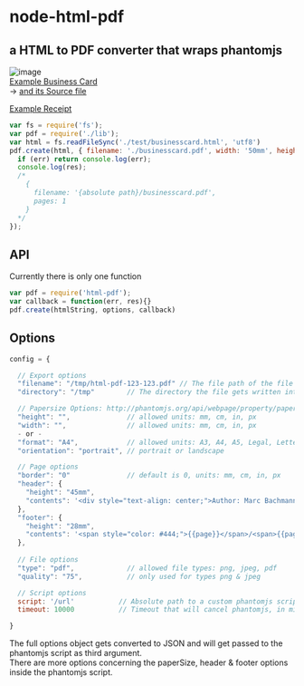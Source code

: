 # node-html-pdf
## a HTML to PDF converter that wraps phantomjs
![image](http://public.admintools.ch/gh/html-pdf/businesscard.png)  
[Example Business Card](http://public.admintools.ch/gh/html-pdf/businesscard.pdf)  
 -> [and its Source file](test/businesscard.html)  

[Example Receipt](http://public.admintools.ch/gh/html-pdf/order.pdf)


```javascript
var fs = require('fs');
var pdf = require('./lib');
var html = fs.readFileSync('./test/businesscard.html', 'utf8')
pdf.create(html, { filename: './businesscard.pdf', width: '50mm', height: '90mm'}, function(err, res) {
  if (err) return console.log(err);
  console.log(res);
  /*
    {
      filename: '{absolute path}/businesscard.pdf',
      pages: 1
    }
  */
});
```

## API
Currently there is only one function
```javascript
var pdf = require('html-pdf');
var callback = function(err, res){}
pdf.create(htmlString, options, callback)
```

## Options
```javascript
config = {

  // Export options
  "filename": "/tmp/html-pdf-123-123.pdf" // The file path of the file that will be written. If you want to save the file permanently, you have to pass this option.
  "directory": "/tmp"        // The directory the file gets written into if no filename is defined. default: '/tmp' 

  // Papersize Options: http://phantomjs.org/api/webpage/property/paper-size.html
  "height": "",              // allowed units: mm, cm, in, px
  "width": "",               // allowed units: mm, cm, in, px
  - or -
  "format": "A4",            // allowed units: A3, A4, A5, Legal, Letter, Tabloid
  "orientation": "portrait", // portrait or landscape

  // Page options
  "border": "0"              // default is 0, units: mm, cm, in, px
  "header": {
    "height": "45mm",
    "contents": '<div style="text-align: center;">Author: Marc Bachmann</div>'
  },
  "footer": {
    "height": "28mm",
    "contents": '<span style="color: #444;">{{page}}</span>/<span>{{pages}}</span>'
  },
  
  // File options
  "type": "pdf",             // allowed file types: png, jpeg, pdf
  "quality": "75",           // only used for types png & jpeg

  // Script options
  script: '/url'           // Absolute path to a custom phantomjs script, use the file in lib/scripts as example
  timeout: 10000           // Timeout that will cancel phantomjs, in milliseconds

}
```

The full options object gets converted to JSON and will get passed to the phantomjs script as third argument.  
There are more options concerning the paperSize, header & footer options inside the phantomjs script.
